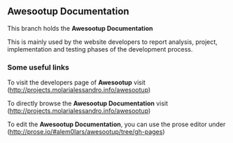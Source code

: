 ## Awesootup Documentation


This branch holds the **Awesootup Documentation**

This is mainly used by the website developers to report analysis, project, implementation and testing phases of the development process.


### Some useful links

To visit the developers page of **Awesootup** visit (http://projects.molarialessandro.info/awesootup)

To directly browse the **Awesootup Documentation** visit (http://projects.molarialessandro.info/awesootup)

To edit the **Awesootup Documentation**, you can use the prose editor under (http://prose.io/#alem0lars/awesootup/tree/gh-pages)
